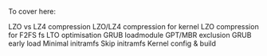 To cover here:


LZO vs LZ4 compression
LZO/LZ4 compression for kernel
LZO compression for F2FS fs
LTO optimisation
GRUB loadmodule GPT/MBR exclusion
GRUB early load
Minimal initramfs
Skip initramfs
Kernel config & build